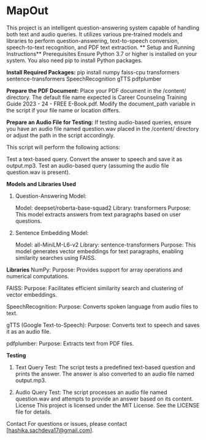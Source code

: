 # MapOut
This project is an intelligent question-answering system capable of handling both text and audio queries. It utilizes various pre-trained models and libraries to perform question-answering, text-to-speech conversion, speech-to-text recognition, and PDF text extraction.
**
Setup and Running Instructions**
Prerequisites
Ensure Python 3.7 or higher is installed on your system. You also need pip to install Python packages.

**Install Required Packages:**
pip install numpy faiss-cpu transformers sentence-transformers SpeechRecognition gTTS pdfplumber

**Prepare the PDF Document:**
Place your PDF document in the /content/ directory. The default file name expected is Career Counseling Training Guide 2023 - 24 - FREE E-Book.pdf. Modify the document_path variable in the script if your file name or location differs.

**Prepare an Audio File for Testing:**
If testing audio-based queries, ensure you have an audio file named question.wav placed in the /content/ directory or adjust the path in the script accordingly.

This script will perform the following actions:

Test a text-based query.
Convert the answer to speech and save it as output.mp3.
Test an audio-based query (assuming the audio file question.wav is present).

**Models and Libraries Used**
1. Question-Answering Model:

    Model: deepset/roberta-base-squad2
    Library: transformers
    Purpose: This model extracts answers from text paragraphs based on user questions.
   
2. Sentence Embedding Model:

    Model: all-MiniLM-L6-v2
    Library: sentence-transformers
    Purpose: This model generates vector embeddings for text paragraphs, enabling similarity searches using FAISS.
   
**Libraries**
NumPy:
Purpose: Provides support for array operations and numerical computations.

FAISS:
Purpose: Facilitates efficient similarity search and clustering of vector embeddings.

SpeechRecognition:
Purpose: Converts spoken language from audio files to text.

gTTS (Google Text-to-Speech):
Purpose: Converts text to speech and saves it as an audio file.

pdfplumber:
Purpose: Extracts text from PDF files.

**Testing**
1. Text Query Test:
    The script tests a predefined text-based question and prints the answer.
    The answer is also converted to an audio file named output.mp3.

2. Audio Query Test:
    The script processes an audio file named question.wav and attempts to provide an answer based on its content.
    License
    This project is licensed under the MIT License. See the LICENSE file for details.

Contact
For questions or issues, please contact [hashika.sachdeva17@gmail.com].


